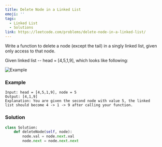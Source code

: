 ```yaml
---
title: Delete Node in a Linked List
emoji: ''
tags:
  - Linked List
  - Solutions
link: https://leetcode.com/problems/delete-node-in-a-linked-list/
---
```


Write a function to delete a node (except the tail) in a singly linked list, given only access to that node.

Given linked list -- head = [4,5,1,9], which looks like following:

![Example](https://assets.leetcode.com/uploads/2018/12/28/237_example.png)

### Example

```
Input: head = [4,5,1,9], node = 5
Output: [4,1,9]
Explanation: You are given the second node with value 5, the linked list should become 4 -> 1 -> 9 after calling your function.
```

### Solution

``` python
class Solution:
    def deleteNode(self, node):
        node.val = node.next.val
        node.next = node.next.next
```